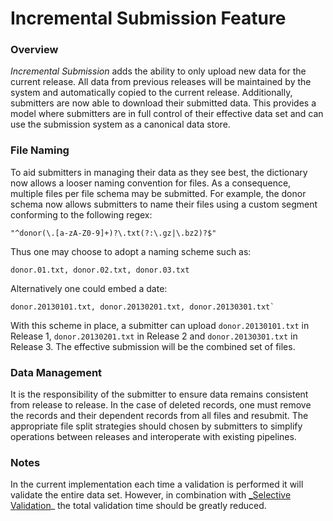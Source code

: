 # Incremental Submission Feature

### Overview

_Incremental Submission_ adds the ability to only upload new data for the current release. All data from previous releases will be maintained by the system and automatically copied to the current release. Additionally, submitters are now able to download their submitted data. This provides a model where submitters are in full control of their effective data set and can use the submission system as a canonical data store.

### File Naming

To aid submitters in managing their data as they see best, the dictionary now allows a looser naming convention for files. As a consequence, multiple files per file schema may be submitted. For example, the donor schema now allows submitters to name their files using a custom segment conforming to the following regex:  

```text
"^donor(\.[a-zA-Z0-9]+)?\.txt(?:\.gz|\.bz2)?$"
```

Thus one may choose to adopt a naming scheme such as: 

```text
donor.01.txt, donor.02.txt, donor.03.txt
```

Alternatively one could embed a date:
```text
donor.20130101.txt, donor.20130201.txt, donor.20130301.txt`
```

With this scheme in place, a submitter can upload `donor.20130101.txt` in Release 1, `donor.20130201.txt` in Release 2 and `donor.20130301.txt` in Release 3. The effective submission will be the combined set of files.  

### Data Management

It is the responsibility of the submitter to ensure data remains consistent from release to release. In the case of deleted records, one must remove the records and their dependent records from all files and resubmit. The appropriate file split strategies should chosen by submitters to simplify operations between releases and interoperate with existing pipelines.

### Notes

In the current implementation each time a validation is performed it will validate the entire data set. However, in combination with [_Selective Validation][1]_ the total validation time should be greatly reduced.

[1]: selective-validation-feature.md
